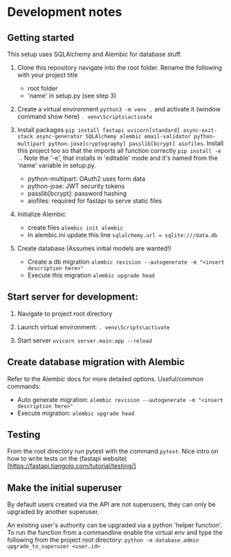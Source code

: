 # Development notes

## Getting started
This setup uses SQLAlchemy and Alembic for database stuff.

1. Clone this repository navigate into the root folder.
   Rename the following with your project title
    + root folder
    + 'name' in setup.py (see step 3)

2. Create a virtual environment `python3 -m venv .` and activate it (window command show here) `. venv\Scripts\activate`

3. Install packages `pip install fastapi uvicorn[standard] async-exit-stack async-generator SQLAlchemy alembic email-validator python-multipart python-jose[cryptography] passlib[bcrypt] aiofiles`. Install this project too so that the imports all function correctly `pip install -e .`. Note the '-e', that installs in 'editable' mode and it's named from the 'name' variable in setup.py.
   + python-multipart: OAuth2 uses form data
   + python-jose: JWT security tokens
   + passlib[bcrypt]: password hashing
   + aiofiles: required for fastapi to serve static files


4. Initialize Alembic 
   + create files `alembic init alembic`
   + In alembic.ini update this line `sqlalchemy.url = sqlite:///data.db`

5. Create database (Assumes initial models are wanted!)
   + Create a db migration `alembic revision --autogenerate -m "<insert description here>"`
   + Execute this migration `alembic upgrade head`


## Start server for development:

1. Navigate to project root directory

2. Launch virtual environment: `. venv\Scripts\activate`

3. Start server `uvicorn server.main:app --reload`


## Create database migration with Alembic
Refer to the Alembic docs for more detailed options. Useful/common commands:
+ Auto generate migration: `alembic revision --autogenerate -m "<insert description here>"`
+ Execute migration: `alembic upgrade head`

## Testing
From the root directory run pytest with the command `pytest`. Nice intro on how to write tests  on the (fastapi website)[https://fastapi.tiangolo.com/tutorial/testing/]

## Make the initial superuser
By default users created via the API are not superusers, they can only be upgraded by another superuser. 

An existing user's authority can be upgraded via a python 'helper function'. To run the function from a commandline enable the virtual env and type the following from the project root directory:
`python -m database.admin upgrade_to_superuser <user.id>`